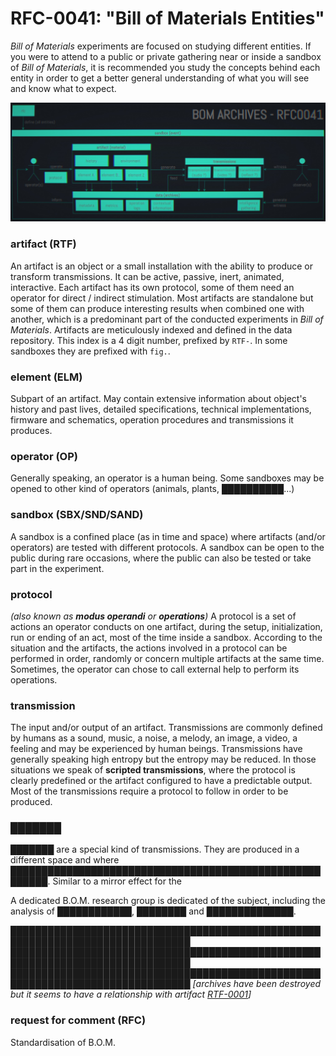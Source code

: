 # RFC-0041: "Bill of Materials Entities"

_Bill of Materials_ experiments are focused on studying different entities. If
you were to attend to a public or private gathering near or inside a sandbox of
_Bill of Materials_, it is recommended you study the concepts behind each entity
in order to get a better general understanding of what you will see and know
what to expect.

![synoptic](1973-04-11.synoptic.jpg)

### artifact (RTF)

An artifact is an object or a small installation with the ability to produce or
transform transmissions. It can be active, passive, inert, animated,
interactive. Each artifact has its own protocol, some of them need an operator
for direct / indirect stimulation. Most artifacts are standalone but some of
them can produce interesting results when combined one with another, which
is a predominant part of the conducted experiments in _Bill of Materials_.
Artifacts are meticulously indexed and defined in the data repository. This
index is a 4 digit number, prefixed by `RTF-`. In some sandboxes they are
prefixed with `fig.`.

### element (ELM)

Subpart of an artifact. May contain extensive information about object's history
and past lives, detailed specifications, technical implementations, firmware and
schematics, operation procedures and transmissions it produces.

### operator (OP)

Generally speaking, an operator is a human being. Some sandboxes may be opened
to other kind of operators (animals, plants, ██████████...)

### sandbox (SBX/SND/SAND)

A sandbox is a confined place (as in time and space) where artifacts (and/or
operators) are tested with different protocols. A sandbox can be open to the
public during rare occasions, where the public can also be tested or take part
in the experiment.

### protocol

_(also known as **modus operandi** or **operations**)_ A protocol is a set of
actions an operator conducts on one artifact, during the setup, initialization,
run or ending of an act, most of the time inside a sandbox. According to the
situation and the artifacts, the actions involved in a protocol can be performed
in order, randomly or concern multiple artifacts at the same time. Sometimes,
the operator can chose to call external help to perform its operations.

### transmission

The input and/or output of an artifact. Transmissions are commonly defined by
humans as a sound, music, a noise, a melody, an image, a video, a feeling and
may be experienced by human beings. Transmissions have generally speaking high
entropy but the entropy may be reduced. In those situations we speak of
**scripted transmissions**, where the protocol is clearly predefined or the
artifact configured to have a predictable output. Most of the transmissions
require a protocol to follow in order to be produced.

### ███████

███████ are a special kind of transmissions. They are produced in a different
space and where ████████████████████████████████████████████████████████.
Similar to a mirror effect for the

A dedicated B.O.M. research group is dedicated of the subject, including the
analysis of ████████████, ████████ and ██████████████.

███████████████████████████████████████████████████████████████████████████████
███████████████████████████████████████████████████████████████████████████████
███████████████████████████████████████████████████████████████████████████████
_[archives have been destroyed but it seems to have a relationship with artifact
[RTF-0001](../../ARTIFACTS/RTF-0001/README.md)]_

### request for comment (RFC)

Standardisation of B.O.M.
